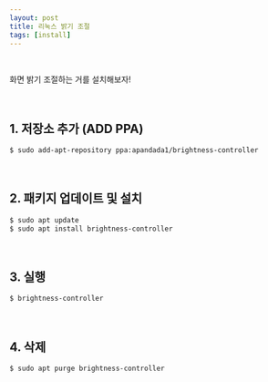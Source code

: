 ```yaml
---
layout: post
title: 리눅스 밝기 조절
tags: [install]
---
```


<br/>


화면 밝기 조절하는 거를 설치해보자!

<br/>

## 1. 저장소 추가 (ADD PPA)

~~~bash
$ sudo add-apt-repository ppa:apandada1/brightness-controller
~~~

<br/>

## 2. 패키지 업데이트 및 설치

~~~bash
$ sudo apt update
$ sudo apt install brightness-controller
~~~

<br/>

## 3. 실행

~~~bash
$ brightness-controller
~~~

<br/>

## 4. 삭제

~~~bash
$ sudo apt purge brightness-controller
~~~





<br/>

